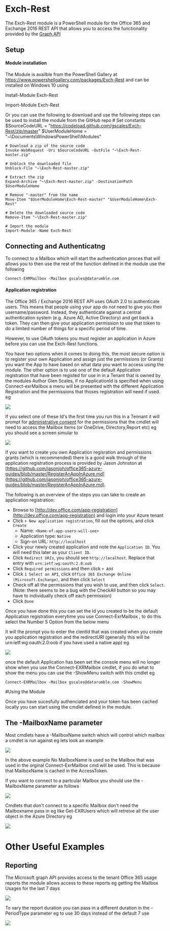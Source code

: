 # Exch-Rest
The Exch-Rest module is a PowerShell module for the Office 365 and Exchange 2016 REST API that allows you to access the functionality provided by the [Graph API](https://developer.microsoft.com/en-us/graph) 

## Setup

#### Module installation

The Module is availble from the PowerShell Gallery at https://www.powershellgallery.com/packages/Exch-Rest and can be installed on Windows 10 using 

Install-Module Exch-Rest

Import-Module Exch-Rest

Or you can use the following to download and use the following steps can be used to install the module from the GitHub repo
    # Set constants
	$SourceCodeURL = "https://codeload.github.com/gscales/Exch-Rest/zip/master"
	$UserModuleHome = "~\Documents\WindowsPowerShell\Modules"

	# Download a zip of the source code
	Invoke-WebRequest -Uri $SourceCodeURL -OutFile "~\Exch-Rest-master.zip"

	# Unblock the downloaded file
	Unblock-File "~\Exch-Rest-master.zip"

	# Extract the zip
	Expand-Archive "~\Exch-Rest-master.zip" -DestinationPath $UserModuleHome

	# Remove "-master" from the name
	Move-Item "$UserModuleHome\Exch-Rest-master" "$UserModuleHome\Exch-Rest"

	# Delete the downloaded source code
	Remove-Item "~\Exch-Rest-master.zip"

	# Import the module
	Import-Module -Name Exch-Rest
    

## Connecting and Authenticatng ##

To connect to a Mailbox which will start the authentication proces that will allows you to then use the rest of the function defined in the module use the following 

    Connect-EXRMailbox -Mailbox gscales@datarumble.com


#### Application registration
The Office 365 / Exchange 2016 REST API uses OAuth 2.0 to authenticate users. This means that people using your app do not need to give you their username/password. Instead, they authenticate against a central authentication system (e.g. Azure AD, Active Directory) and get back a token. They can then give your application permission to use that token to do a limited number of things for a specific period of time.

However, to use OAuth tokens you must register an application in Azure before you can use the Exch-Rest functions.

You have two options when it comes to doing this, the most secure option is to register your own Application and assign just the permissions (or Grants) you want the App to have based on what data you want to access using the module. The other option is to use one of the default Application registration that have been registed for use in in a Tenant that is owned by the modules Author Glen Scales, if no ApplicationId is specified when using Connect-exrMailbox a menu will be presented with the different Application Registration and the permissions that thoses registration will need if used. eg

![](https://gscales.github.io/Exch-Rest/GetttingStarted/MenuCaptureGettingStarted.PNG)

If you select one of these Id's the first time you run this in a Tennant it will prompt for [administrative consent](https://docs.microsoft.com/en-us/azure/active-directory/develop/active-directory-devhowto-multi-tenant-overview#understanding-user-and-admin-consent) for the permissions that the cmdlet will need to access the Mailbox Items (or OneDrive, Directory,Report etc) eg you should see a screen simular to 

![](https://gscales.github.io/Exch-Rest/GetttingStarted/AppRegCapture.PNG)

If you want to create you own Application regisration and permissions grants (which is recommended) there is a good walk through of the application registration process is provided by Jason Johnston at [https://github.com/jasonjoh/office365-azure-guides/blob/master/RegisterAnAppInAzure.md](https://github.com/jasonjoh/office365-azure-guides/blob/master/RegisterAnAppInAzure.md).

The following is an overview of the steps you can take to create an application registration:
  * Browse to [http://dev.office.com/app-registration](http://dev.office.com/app-registration) and login into your Azure tenant
  * Click `+ New application registration`, fill out the options, and click `Create`
    * Name: `<Name-of-app-users-will-see>`
    * Application type: `Native`
    * Sign-on URL: `http://localhost`
  * Click your newly created application and note the `Application ID`. You will need this later as your `Client ID`.
  * Click `Redirect URIs`, you should see `http://localhost`. Replace that entry with `urn:ietf:wg:oauth:2.0:oob`
  * Click `Required permissions` and then click `+ Add`
  * Click `1 Select an API`, click `Office 365 Exchange Online (Microsoft.Exchange)`, and then click `Select`
  * Check off all the permissions that you wish to use, and then click `Select`. (Note: there seems to be a bug with the CheckAll button so you may have to individually check off each permission)
  * Click `Done`

Once you have done this you can set the Id you created to be the default Appilcation registration everytime you use Connect-ExrMailbox , to do this select the Number 5 Option from the below menu 

It will the prompt you to enter the clentId that was created when you create you application registration and the redirectURI (generally this will be urn:ietf:wg:oauth:2.0:oob if you have used a native app) eg

![](https://gscales.github.io/Exch-Rest/GetttingStarted/defaultappset.PNG)

once the default Application has been set the console menu will no longer show when you use the Connect-EXRMailbox cmdlet, if you do what to show the menu you can use the -ShowMenu switch with this cmdlet eg

    Connect-EXRMailbox -Mailbox gscales@datarumble.com -ShowMenu

#Using the Module

Once you have sucesfully authenciated and your token has been cached locally you can start using the cmdlet defined in the module.

## The -MailboxName parameter ##

 Most cmdlets have a -MailboxName switch which will control which mailbox a cmdlet is run against eg lets look an example

![](https://gscales.github.io/Exch-Rest/GetttingStarted/getInboxExampeNoMailbox.PNG)

In the above example No MailboxName is used so the Mailbox that was used in the orginal Connect-ExrMailbox cmd will be used. This is because that MailboxName is cached in the AccessToken.

If you want to connect to a partcular Mailbox you should use the -MailboxName parameter as follows

![](https://gscales.github.io/Exch-Rest/GetttingStarted/getInboxExampeMailbox.PNG)

Cmdlets that don't connect to a specific Mailbox don't need the Mailboxname pass in eg like Get-EXRUsers which will retreive all the user object in the Azure Directory eg

![](https://gscales.github.io/Exch-Rest/GetttingStarted/get-users.PNG)

# Other Useful Examples #

## Reporting ##

The Microsoft graph API provides access to the tenant Office 365 usage reports the module allows access to these reports eg getting the Mailbox Usages for the last 7 days


![](https://gscales.github.io/Exch-Rest/GetttingStarted/get-MailboxUsages.PNG)

To vary the report duration you can pass in a different duration in the -PeriodType parameter eg to use 30 days instead of the default 7 use

![](https://gscales.github.io/Exch-Rest/GetttingStarted/get-MailboxUsages30.PNG)

















